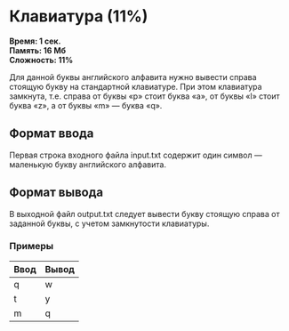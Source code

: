 <h1 class="title">Клавиатура (11%)</h1>
<p><b>Время: 1 сек.<br>Память: 16 Мб<br>Сложность: 11%</b></p>
<p>Для данной буквы английского алфавита нужно вывести справа стоящую букву на стандартной клавиатуре. При этом клавиатура замкнута, т.е. справа от буквы «p» стоит буква «a», от буквы «l» стоит буква «z», а от буквы «m» — буква «q».</p>
<h2>Формат ввода</h2>
<p>Первая строка входного файла input.txt содержит один символ — маленькую букву английского алфавита.</p>
<h2>Формат вывода</h2>
<p>В выходной файл output.txt следует вывести букву стоящую справа от заданной буквы, с учетом замкнутости клавиатуры.</p>
   <h3>Примеры</h3>
   <table class="sample-tests">
      <thead>
         <tr>
            <th>Ввод</th>
            <th>Вывод</th>
         </tr>
      </thead>
      <tbody>
         <tr>
            <td>q</td>
            <td>w</td>
         </tr>
         <tr>
             <td>t</td>
             <td>y</td>
          </tr>
          <tr>
           <td>m</td>
           <td>q</td>
        </tr>
      </tbody>
   </table>